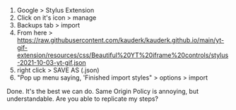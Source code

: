 1. Google > Stylus Extension
2. Click on it's icon > manage
3. Backups tab > import
4. From here > https://raw.githubusercontent.com/kauderk/kauderk.github.io/main/yt-gif-extension/resources/css/Beautiful%20YT%20iframe%20controls/stylus-2021-10-03-yt-gif.json
5. right click > SAVE AS (.json)
6. "Pop up menu saying, 'Finished import styles" > options > import

Done. It's the best we can do. Same Origin Policy is annoying, but understandable.
Are you able to replicate my steps?
